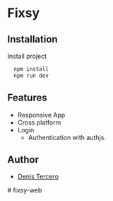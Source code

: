 
# Fixsy


## Installation

Install project

```bash
  npm install
  npm run dev
```
    
## Features
- Responsive App
- Cross platform
- Login
   - Authentication with authjs.

## Author

- [Denis Tercero](https://www.github.com/dtercero89)

#   f i x s y - w e b  
 